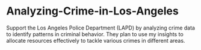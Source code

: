 # Analyzing-Crime-in-Los-Angeles
Support the Los Angeles Police Department (LAPD) by analyzing crime data to identify patterns in criminal behavior. They plan to use my insights to allocate resources effectively to tackle various crimes in different areas.
